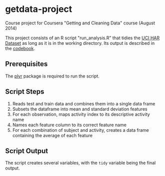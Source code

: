 getdata-project
===============

Course project for Coursera "Getting and Cleaning Data" course (August 2014)

This project consists of an R script "run_analysis.R" that tidies the [UCI HAR Dataset](https://d396qusza40orc.cloudfront.net/getdata%2Fprojectfiles%2FUCI%20HAR%20Dataset.zip) as long as it is in the working directory. Its output is described in the [codebook](./codebook.md).

Prerequisites
-------------

The [plyr](http://cran.r-project.org/web/packages/plyr/index.html) package is required to run the script.

Script Steps
------------

1. Reads test and train data and combines them into a single data frame
2. Subsets the dataframe into mean and standard deviation features
3. For each observation, maps activity index to its descriptive activity name
4. Names each feature column to its correct feature name
5. For each combination of subject and activity, creates a data frame containing the average of each feature

Script Output
-------------

The script creates several variables, with the `tidy` variable being the final output.
